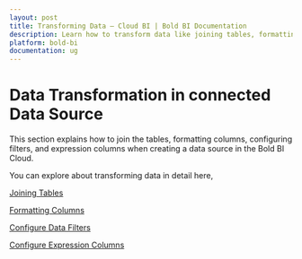 ```yaml
---
layout: post
title: Transforming Data – Cloud BI | Bold BI Documentation
description: Learn how to transform data like joining tables, formatting columns, configure data filters and expression columns in cloud-hosted Bold BI.
platform: bold-bi
documentation: ug
---
```


# Data Transformation in connected Data Source

This section explains how to join the tables, formatting columns, configuring filters, and expression columns when creating a data source in the Bold BI Cloud.

You can explore about transforming data in detail here,

[Joining Tables](/cloud-bi/working-with-data-source/transforming-data/joining-table/)

[Formatting Columns](/cloud-bi/working-with-data-source/transforming-data/formatting-column/)

[Configure Data Filters](/cloud-bi/working-with-data-source/transforming-data/configuring-data-filters/)

[Configure Expression Columns](/cloud-bi/working-with-data-source/transforming-data/configuring-expression-columns/)